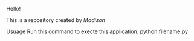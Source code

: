 Hello!

This is a repository created by *Madison*

Usuage
Run this command to execte this application:
python.filename.py
